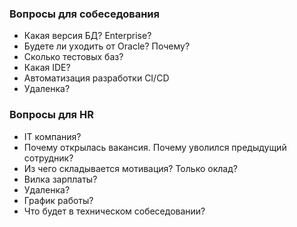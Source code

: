 ### Вопросы для собеседования
  - Какая версия БД? Enterprise?
  - Будете ли уходить от Oracle? Почему?
  - Сколько тестовых баз?
  - Какая IDE?
  - Автоматизация разработки CI/CD
  - Удаленка?

### Вопросы для HR
  - IT компания?
  - Почему открылась вакансия. Почему уволился предыдущий сотрудник?
  - Из чего складывается мотивация? Только оклад?
  - Вилка зарплаты?
  - Удаленка?
  - График работы?
  - Что будет в техническом собеседовании?
